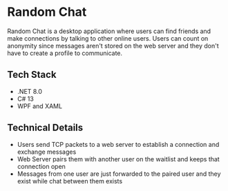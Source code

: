# Random Chat

Random Chat is a desktop application where users can find friends and make connections by talking to other online users.
Users can count on anonymity since messages aren't stored on the web server and they don't have to create a profile to communicate.

## Tech Stack

- .NET 8.0
- C# 13
- WPF and XAML

## Technical Details

- Users send TCP packets to a web server to establish a connection and exchange messages
- Web Server pairs them with another user on the waitlist and keeps that connection open
- Messages from one user are just forwarded to the paired user and they exist while chat between them exists
